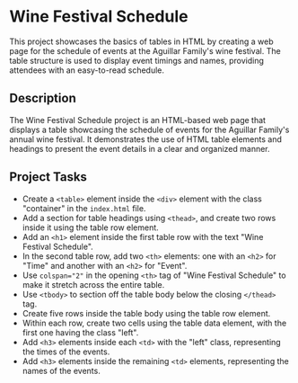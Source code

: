 # Wine Festival Schedule

This project showcases the basics of tables in HTML by creating a web page for the schedule of events at the Aguillar Family's wine festival. The table structure is used to display event timings and names, providing attendees with an easy-to-read schedule.

## Description

The Wine Festival Schedule project is an HTML-based web page that displays a table showcasing the schedule of events for the Aguillar Family's annual wine festival. It demonstrates the use of HTML table elements and headings to present the event details in a clear and organized manner.

## Project Tasks

- Create a `<table>` element inside the `<div>` element with the class "container" in the `index.html` file.
- Add a section for table headings using `<thead>`, and create two rows inside it using the table row element.
- Add an `<h1>` element inside the first table row with the text "Wine Festival Schedule".
- In the second table row, add two `<th>` elements: one with an `<h2>` for "Time" and another with an `<h2>` for "Event".
- Use `colspan="2"` in the opening `<th>` tag of "Wine Festival Schedule" to make it stretch across the entire table.
- Use `<tbody>` to section off the table body below the closing `</thead>` tag.
- Create five rows inside the table body using the table row element.
- Within each row, create two cells using the table data element, with the first one having the class "left".
- Add `<h3>` elements inside each `<td>` with the "left" class, representing the times of the events.
- Add `<h3>` elements inside the remaining `<td>` elements, representing the names of the events.